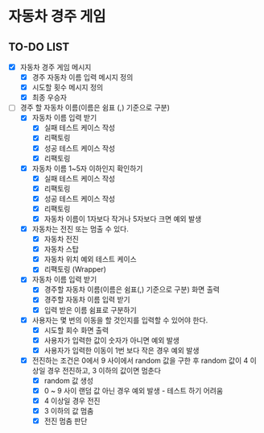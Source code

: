 # 자동차 경주 게임
## TO-DO LIST
* [X] 자동차 경주 게임 메시지 
  * [X] 경주 자동차 이름 입력 메시지 정의
  * [X] 시도할 횟수 메시지 정의
  * [X] 최종 우승자
* [ ] 경주 할 자동차 이름(이름은 쉼표 (,) 기준으로 구분)
  * [X] 자동차 이름 입력 받기
    * [X] 실패 테스트 케이스 작성
    * [X] 리팩토링
    * [X] 성공 테스트 케이스 작성
    * [X] 리팩토링
  * [X] 자동차 이름 1~5자 이하인지 확인하기
    * [X] 실패 테스트 케이스 작성
    * [X] 리팩토링
    * [X] 성공 테스트 케이스 작성
    * [X] 리팩토링
    * [X] 자동차 이름이 1자보다 작거나 5자보다 크면 예외 발생
  * [X] 자동차는 전진 또는 멈출 수 있다.
    * [X] 자동차 전진 
    * [X] 자동차 스탑
    * [X] 자동차 위치 예외 테스트 케이스 
    * [X] 리팩토링 (Wrapper)
  * [X] 자동차 이름 입력 받기
    * [X] 경주할 자동차 이름(이름은 쉼표(,) 기준으로 구분) 화면 출력
    * [X] 경주할 자동차 이름 입력 받기 
    * [X] 입력 받은 이름 쉼표로 구분하기
  * [X] 사용자는 몇 번의 이동을 할 것인지를 입력할 수 있어야 한다.
    * [X] 시도할 회수 화면 출력
    * [X] 사용자가 입력한 값이 숫자가 아니면 예외 발생
    * [X] 사용자가 입력한 이동이 1번 보다 작은 경우 예외 발생
  * [X] 전진하는 조건은 0에서 9 사이에서 random 값을 구한 후 random 값이 4 이상일 경우 전진하고, 3 이하의 값이면 멈춘다
    * [X] random 값 생성
    * [X] 0 ~ 9 사이 랜덤 값 아닌 경우 예외 발생 - 테스트 하기 어려움 
    * [X] 4 이상일 경우 전진
    * [X] 3 이하의 값 멈춤
    * [X] 전진 멈춤 판단